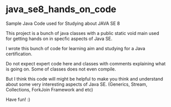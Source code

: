 # java_se8_hands_on_code
Sample Java Code used for Studying about JAVA SE 8

This project is a bunch of java classes with a public static void main used for getting hands on in specfic aspects of Java SE.

I wrote this bunch of code for learning aim and studying for a Java certification.
 
Do not expect expert code here and classes with comments explaining what is going on.
Some of classes does not even compile. 

But I think this code will might be helpful to make you think and understand about some very interesting aspects of Java SE.
(Generics, Stream, Collections, ForkJoin Framework and etc)

Have fun! :)
